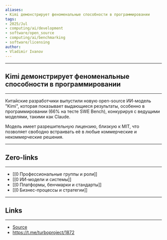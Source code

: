 ```yaml
---
aliases: 
- Kimi демонстрирует феноменальные способности в программировании 
tags:
- 2025/Jul
- computing/ai/development
- software/open_source
- computing/ai/benchmarking
- software/licensing
author:
- Vladimir Ivanov
---
```

-----
##  Kimi демонстрирует феноменальные способности в программировании 
-----
Китайские разработчики выпустили новую open-source ИИ-модель "Kimi", которая показывает выдающиеся результаты, особенно в программировании (66% на тесте SWE Bench), конкурируя с ведущими моделями, такими как Claude. 

Модель имеет разрешительную лицензию, близкую к MIT, что позволяет свободно встраивать её в любые коммерческие и некоммерческие решения.

---
## Zero-links
---
- [[0 Профессиональные группы и роли]]
- [[0 ИИ-модели и системы]]
- [[0 Платформы, бенчмарки и стандарты]]
- [[0 Бизнес-процессы и стратегии]]

---
## Links
---
- [Source](https://t.me/turboproject/1871)
- https://t.me/turboproject/1872